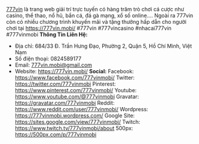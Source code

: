 <a href="https://777vin.mobi/">777vin</a> là trang web giải trí trực tuyến có hàng trăm trò chơi cá cược như casino, thể thao, nổ hũ, bắn cá, đá gà mạng, xổ số online.... Ngoài ra 777vin còn có nhiều chương trình khuyến mãi và tặng thưởng hấp dẫn cho người chơi tại <a href="https://777vin.mobi/">https://777vin.mobi/</a>
#777vin #777vincasino #nhacai777vin #777vinmobi
<strong>Thông Tin Liên Hệ:</strong>
- Địa chỉ: 684/33 Đ. Trần Hưng Đạo, Phường 2, Quận 5, Hồ Chí Minh, Việt Nam
- Số điện thoại: 0824589177
- Email: 777vin.mobi@gmail.com
- Website: <a href="https://777vin.mobi/">https://777vin.mobi/</a>
<strong>Social:</strong>
Facebook: <a href="https://www.facebook.com/777vinmobi/">https://www.facebook.com/777vinmobi/</a>
Twitter: <a href="https://twitter.com/777vinmobi">https://twitter.com/777vinmobi</a>
Pinterest: <a href="https://www.pinterest.com/777vinmobi/">https://www.pinterest.com/777vinmobi/</a>
Youtube: <a href="https://www.youtube.com/@777vinmobi">https://www.youtube.com/@777vinmobi</a>
Gravatar: <a href="https://gravatar.com/777vinmobi">https://gravatar.com/777vinmobi</a>
Reddit: <a href="https://www.reddit.com/user/777vinmobi/">https://www.reddit.com/user/777vinmobi/</a>
Wordpress: <a href="https://777vinmobi.wordpress.com/">https://777vinmobi.wordpress.com/</a>
Google Site: <a href="https://sites.google.com/view/777vinmobi/">https://sites.google.com/view/777vinmobi/</a>
Twitch: <a href="https://www.twitch.tv/777vinmobi/about">https://www.twitch.tv/777vinmobi/about</a>
500px: <a href="https://500px.com/p/777vinmobi">https://500px.com/p/777vinmobi</a>